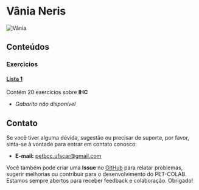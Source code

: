 # Vânia Neris

![Vânia](https://img.shields.io/badge/Vânia_Neris-%2300599C.svg?style=for-the-badge&logo=GoogleScholar&logoColor=white)


## Conteúdos

### Exercicios

#### [Lista 1](/materias/IHC/Vânia/exercicios/lista1.md)
  
Contém 20 exercícios sobre **IHC**

- *Gabarito não disponível*

## Contato

Se você tiver alguma dúvida, sugestão ou precisar de suporte, por favor, sinta-se à vontade para entrar em contato conosco:

- **E-mail:** petbcc.ufscar@gmail.com

Você também pode criar uma **Issue** no [GitHub](https://github.com/petbccufscar/pet-colab/issues) para relatar problemas, sugerir melhorias ou contribuir para o desenvolvimento do PET-COLAB. Estamos sempre abertos para receber feedback e colaboração. Obrigado!